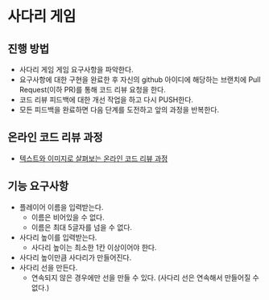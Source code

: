 # 사다리 게임
## 진행 방법
* 사다리 게임 게임 요구사항을 파악한다.
* 요구사항에 대한 구현을 완료한 후 자신의 github 아이디에 해당하는 브랜치에 Pull Request(이하 PR)를 통해 코드 리뷰 요청을 한다.
* 코드 리뷰 피드백에 대한 개선 작업을 하고 다시 PUSH한다.
* 모든 피드백을 완료하면 다음 단계를 도전하고 앞의 과정을 반복한다.

## 온라인 코드 리뷰 과정
* [텍스트와 이미지로 살펴보는 온라인 코드 리뷰 과정](https://github.com/nextstep-step/nextstep-docs/tree/master/codereview)

## 기능 요구사항
- 플레이어 이름을 입력받는다.
  - 이름은 비어있을 수 없다.
  - 이름은 최대 5글자를 넘을 수 없다.
- 사다리 높이를 입력받는다.
  - 사다리 높이는 최소한 1칸 이상이어야 한다.
- 사다리 높이만큼 사다리가 만들어진다.
- 사다리 선을 만든다.
  - 연속되지 않은 경우에만 선을 만들 수 있다.
    (사다리 선은 연속해서 만들어질 수 없다.)
